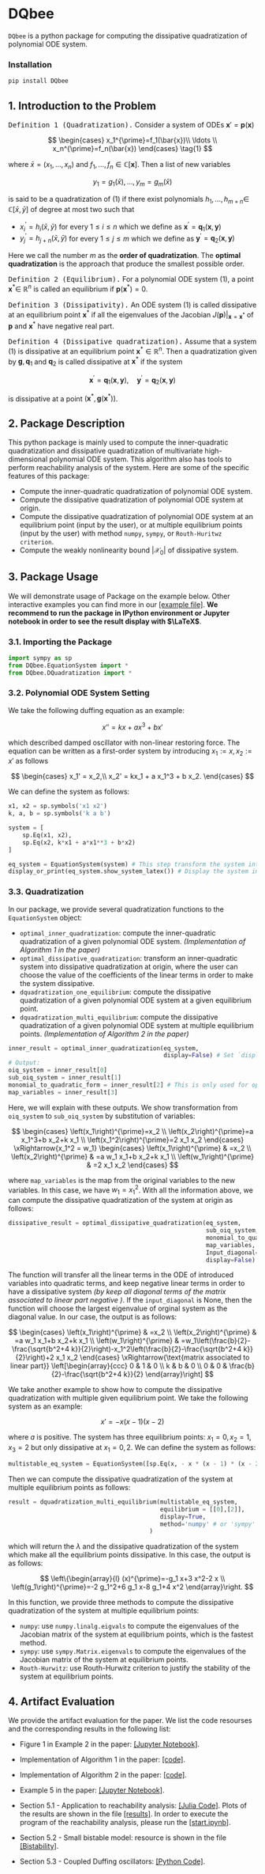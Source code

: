 # DQbee

`DQbee` is a python package for computing the dissipative quadratization of polynomial ODE system. 

### Installation
```bash
pip install DQbee
```

## 1. Introduction to the Problem

<kbd>Definition 1 (Quadratization).</kbd> Consider a system of ODEs $\mathbf{x}'=\mathbf{p}(\mathbf{x})$

$$
\begin{cases} 
x_1^{\prime}=f_1(\bar{x})\\
\ldots \\
x_n^{\prime}=f_n(\bar{x})
\end{cases}
\tag{1}
$$

where $\bar{x}=\left(x_1, \ldots, x_n\right)$ and $f_1, \ldots, f_n \in \mathbb{C}[\mathbf{x}]$. Then a list of new variables

$$
y_1=g_1(\bar{x}), \ldots, y_m=g_m(\bar{x})
$$

is said to be a quadratization of (1) if there exist polynomials $h_1, \ldots, h_{m+n} \in$ $\mathbb{C}[\bar{x}, \bar{y}]$ of degree at most two such that
- $x_i^{\prime}=h_i(\bar{x}, \bar{y})$ for every $1 \leqslant i \leqslant n$ which we define as $\mathbf{x}^{\prime}=\mathbf{q}_1(\mathbf{x}, \mathbf{y})$
- $y_j^{\prime}=h_{j+n}(\bar{x}, \bar{y})$ for every $1 \leqslant j \leqslant m$ which we define as $\mathbf{y}^{\prime}=\mathbf{q}_2(\mathbf{x}, \mathbf{y})$

Here we call the number $m$ as the **order of quadratization**. The **optimal quadratization** is the approach that produce the smallest possible order.

<kbd>Definition 2 (Equilibrium).</kbd> For a polynomial ODE system (1), a point $\mathbf{x}^* \in$ $\mathbb{R}^n$ is called an equilibrium if $\mathbf{p}\left(\mathbf{x}^*\right)=0$.

<kbd>Definition 3 (Dissipativity).</kbd> An ODE system (1) is called dissipative at an equilibrium point $\mathbf{x}^\ast$ if all the eigenvalues of the Jacobian $J(\mathbf{p})|_{\mathbf{x}=\mathbf{x}^\ast}$ of $\mathbf{p}$ and $\mathbf{x}^\ast$ have negative real part.

<kbd>Definition 4 (Dissipative quadratization).</kbd> Assume that a system (1) is dissipative at an equilibrium point $\mathbf{x}^* \in \mathbb{R}^n$. Then a quadratization given by $\mathbf{g}, \mathbf{q}_1$ and $\mathbf{q}_2$ is called dissipative at $\mathbf{x}^*$ if the system

$$
\mathbf{x}^{\prime}=\mathbf{q}_1(\mathbf{x}, \mathbf{y}), \quad \mathbf{y}^{\prime}=\mathbf{q}_2(\mathbf{x}, \mathbf{y})
$$

is dissipative at a point $\left(\mathbf{x}^\ast, \mathbf{g}\left(\mathbf{x}^\ast\right)\right)$.

## 2. Package Description
This python package is mainly used to compute the inner-quadratic quadratization and dissipative quadratization of multivariate high-dimensional polynomial ODE system. This algorithm also has tools to perform reachability analysis of the system. Here are some of the specific features of this package:

- Compute the inner-quadratic quadratization of polynomial ODE system.
- Compute the dissipative quadratization of polynomial ODE system at origin.
- Compute the dissipative quadratization of polynomial ODE system at an equilibrium point (input by the user), or at multiple equilibrium points (input by the user) with method `numpy`, `sympy`, or `Routh-Huritwz criterion`.
- Compute the weakly nonlinearity bound $\left| \mathcal{X_{0}} \right|$ of dissipative system.

## 3. Package Usage
We will demonstrate usage of Package on the example below. Other interactive examples you can find more in our [[example file]](https://github.com/yubocai-poly/DQbee/tree/main/Examples). **We recommend to run the package in IPython environment or Jupyter notebook in order to see the result display with $\LaTeX$**.

### 3.1. Importing the Package
```python
import sympy as sp
from DQbee.EquationSystem import *
from DQbee.DQuadratization import *
```

### 3.2. Polynomial ODE System Setting
We take the following duffing equation as an example:

$$
x'' = kx + ax^{3} + bx'
$$

which described damped oscillator with non-linear restoring force. The equation can be written as a first-order system by introducing $x_1 := x, x_2 := x'$ as follows

$$
\begin{cases}
    x_1' = x_2,\\
    x_2' = kx_1 + a x_1^3 + b x_2.
\end{cases}
$$

We can define the system as follows:
```python
x1, x2 = sp.symbols('x1 x2')
k, a, b = sp.symbols('k a b')

system = [
    sp.Eq(x1, x2),
    sp.Eq(x2, k*x1 + a*x1**3 + b*x2)
]

eq_system = EquationSystem(system) # This step transform the system into `EquationSystem` object
display_or_print(eq_system.show_system_latex()) # Display the system in latex format, inner method of `EquationSystem` object
```

### 3.3. Quadratization
In our package, we provide several quadratization functions to the `EquationSystem` object:
- `optimal_inner_quadratization`: compute the inner-quadratic quadratization of a given polynomial ODE system. *(Implementation of Algorithm 1 in the paper)*
- `optimal_dissipative_quadratization`: transform an inner-quadratic system into dissipative quadratization at origin, where the user can choose the value of the coefficients of the linear terms in order to make the system dissipative.
- `dquadratization_one_equilibrium`: compute the dissipative quadratization of a given polynomial ODE system at a given equilibrium point.
- `dquadratization_multi_equilibrium`: compute the dissipative quadratization of a given polynomial ODE system at multiple equilibrium points. *(Implementation of Algorithm 2 in the paper)*

```py
inner_result = optimal_inner_quadratization(eq_system,
                                            display=False) # Set `display` to True if you want to display the result
# Output:
oiq_system = inner_result[0]
sub_oiq_system = inner_result[1]
monomial_to_quadratic_form = inner_result[2] # This is only used for optimal_dissipative_quadratization` function
map_variables = inner_result[3]
```
Here, we will explain with these outputs. We show transformation from `oiq_system` to `sub_oiq_system` by substitution of variables:

$$
\begin{cases}
\left(x_1\right)^{\prime}=x_2 \\
\left(x_2\right)^{\prime}=a x_1^3+b x_2+k x_1 \\
\left(x_1^2\right)^{\prime}=2 x_1 x_2
\end{cases}
\xRightarrow{x_1^2 = w_1} 
\begin{cases}
\left(x_1\right)^{\prime} & =x_2 \\ 
\left(x_2\right)^{\prime} & =a w_1 x_1+b x_2+k x_1 \\ 
\left(w_1\right)^{\prime} & =2 x_1 x_2
\end{cases}
$$

where `map_variables` is the map from the original variables to the new variables. In this case, we have $w_{1}=x_{1}^{2}$. With all the information above, we can compute the dissipative quadratization of the system at origin as follows:
```py
dissipative_result = optimal_dissipative_quadratization(eq_system,
                                                        sub_oiq_system,
                                                        monomial_to_quadratic_form,
                                                        map_variables,
                                                        Input_diagonal=None, # the coefficients of the linear terms
                                                        display=False) 
```
The function will transfer all the linear terms in the ODE of introduced variables into quadratic terms, and keep negative linear terms in order to have a dissipative system *(by keep all diagonal terms of the matrix associated to linear part negative )*. If the `input_diagonal` is None, then the function will choose the largest eigenvalue of orginal system as the diagonal value. In our case, the output is as follows:

$$
\begin{cases}
\left(x_1\right)^{\prime} & =x_2 \\ 
\left(x_2\right)^{\prime} & =a w_1 x_1+b x_2+k x_1 \\ 
\left(w_1\right)^{\prime} & =w_1\left(\frac{b}{2}-\frac{\sqrt{b^2+4 k}}{2}\right)-x_1^2\left(\frac{b}{2}-\frac{\sqrt{b^2+4 k}}{2}\right)+2 x_1 x_2
\end{cases}
\xRightarrow{\text{matrix associated to linear part}} 
\left[\begin{array}{ccc}
0 & 1 & 0 \\
k & b & 0 \\
0 & 0 & \frac{b}{2}-\frac{\sqrt{b^2+4 k}}{2}
\end{array}\right]
$$

We take another example to show how to compute the dissipative quadratization with multiple given equilibrium point. We take the following system as an example:

$$
x' = -x (x - 1) (x - 2)
$$

where $a$ is positive. The system has three equilibrium points: $x_1 = 0, x_2 = 1, x_3 = 2$ but only dissipative at $x_1 = 0, 2$. We can define the system as follows:
```py
multistable_eq_system = EquationSystem([sp.Eq(x, - x * (x - 1) * (x - 2))])
```
Then we can compute the dissipative quadratization of the system at multiple equilibrium points as follows:
```py
result = dquadratization_multi_equilibrium(multistable_eq_system, 
                                           equilibrium = [[0],[2]],
                                           display=True,
                                           method='numpy' # or 'sympy' or 'Routh-Hurwitz'
                                        )
```
which will return the $\lambda$ and the dissipative quadratization of the system which make all the equilibrium points dissipative. In this case, the output is as follows:

$$
\left\{\begin{array}{l}
(x)^{\prime}=-g_1 x+3 x^2-2 x \\
\left(g_1\right)^{\prime}=-2 g_1^2+6 g_1 x-8 g_1+4 x^2
\end{array}\right.
$$

In this function, we provide three methods to compute the dissipative quadratization of the system at multiple equilibrium points:
- `numpy`: use `numpy.linalg.eigvals` to compute the eigenvalues of the Jacobian matrix of the system at equilibrium points, which is the fastest method.
- `sympy`: use `sympy.Matrix.eigenvals` to compute the eigenvalues of the Jacobian matrix of the system at equilibrium points.
- `Routh-Hurwitz`: use Routh-Hurwitz criterion to justify the stability of the system at equilibrium points.

## 4. Artifact Evaluation
We provide the artifact evaluation for the paper. We list the code resourses and the corresponding results in the following list:
- Figure 1 in Example 2 in the paper: [[Jupyter Notebook]](https://github.com/yubocai-poly/DQbee/blob/main/Examples/simulation_unstable.ipynb).

- Implementation of Algorithm 1 in the paper: [[code]](https://github.com/yubocai-poly/DQbee/blob/main/DQbee/DQuadratization.py#L88).

- Implementation of Algorithm 2 in the paper: [[code]](https://github.com/yubocai-poly/DQbee/blob/main/DQbee/DQuadratization.py#L591).

- Example 5 in the paper: [[Jupyter Notebook]](https://github.com/yubocai-poly/DQbee/blob/main/Examples/MultiStability/multistability_system_2.ipynb).

- Section 5.1 - Application to reachability analysis: [[Julia Code]](https://github.com/yubocai-poly/DQbee/tree/main/Examples/Reachability). Plots of the results are shown in the file [[results]](https://github.com/yubocai-poly/DQbee/tree/main/Examples/Reachability/results). In order to execute the program of the reachability analysis, please run the [[start.ipynb]](https://github.com/yubocai-poly/DQbee/blob/main/Examples/Reachability/startup.ipynb).

- Section 5.2 - Small bistable model: resource is shown in the file [[Bistability]](https://github.com/yubocai-poly/DQbee/tree/main/Examples/BiStability).
- Section 5.3 - Coupled Duffing oscillators: [[Python Code]](https://github.com/yubocai-poly/DQbee/blob/main/Examples/CoupledDuffing/coupled_duffing.py).